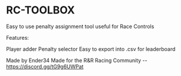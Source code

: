 # RC-TOOLBOX
Easy to use penalty assignment tool useful for Race Controls

Features:

Player adder
Penalty selector
Easy to export into .csv for leaderboard

Made by Ender34
Made for the R&R Racing Community -- https://discord.gg/tG9g6UWPat


